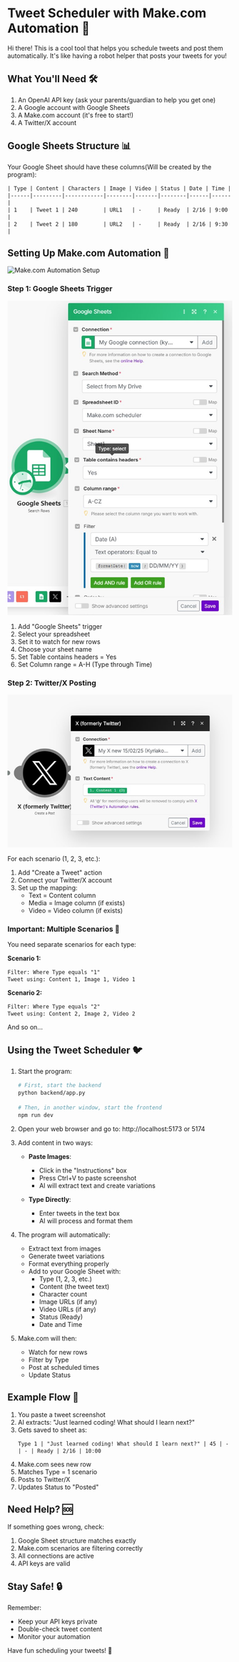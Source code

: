 # Tweet Scheduler with Make.com Automation 🚀

Hi there! This is a cool tool that helps you schedule tweets and post them automatically. It's like having a robot helper that posts your tweets for you! 

## What You'll Need 🛠️

1. An OpenAI API key (ask your parents/guardian to help you get one)
2. A Google account with Google Sheets
3. A Make.com account (it's free to start!)
4. A Twitter/X account

## Google Sheets Structure 📊

Your Google Sheet should have these columns(Will be created by the program):
```
| Type | Content | Characters | Image | Video | Status | Date | Time |
|------|---------|------------|--------|-------|--------|------|------|
| 1    | Tweet 1 | 240        | URL1   | -     | Ready  | 2/16 | 9:00 |
| 2    | Tweet 2 | 180        | URL2   | -     | Ready  | 2/16 | 9:30 |
```

## Setting Up Make.com Automation 🔄
![Make.com Automation Setup](./images/make-automation.png)


### Step 1: Google Sheets Trigger
![Google Sheets Setup](./images/google-sheets-setup.jpg)

1. Add "Google Sheets" trigger
2. Select your spreadsheet
3. Set it to watch for new rows
4. Choose your sheet name
5. Set Table contains headers = Yes
6. Set Column range = A-H (Type through Time)

### Step 2: Twitter/X Posting
![Twitter Posting Setup](./images/twitter-posting.jpg)

For each scenario (1, 2, 3, etc.):
1. Add "Create a Tweet" action
2. Connect your Twitter/X account
3. Set up the mapping:
   - Text = Content column
   - Media = Image column (if exists)
   - Video = Video column (if exists)

### Important: Multiple Scenarios 📝

You need separate scenarios for each type:

**Scenario 1:**
```
Filter: Where Type equals "1"
Tweet using: Content 1, Image 1, Video 1
```

**Scenario 2:**
```
Filter: Where Type equals "2"
Tweet using: Content 2, Image 2, Video 2
```

And so on...

## Using the Tweet Scheduler 🐦

1. Start the program:
   ```bash
   # First, start the backend
   python backend/app.py

   # Then, in another window, start the frontend
   npm run dev
   ```

2. Open your web browser and go to: http://localhost:5173 or 5174

3. Add content in two ways:
   - **Paste Images**: 
     - Click in the "Instructions" box
     - Press Ctrl+V to paste screenshot
     - AI will extract text and create variations
   
   - **Type Directly**:
     - Enter tweets in the text box
     - AI will process and format them

4. The program will automatically:
   - Extract text from images
   - Generate tweet variations
   - Format everything properly
   - Add to your Google Sheet with:
     - Type (1, 2, 3, etc.)
     - Content (the tweet text)
     - Character count
     - Image URLs (if any)
     - Video URLs (if any)
     - Status (Ready)
     - Date and Time

5. Make.com will then:
   - Watch for new rows
   - Filter by Type
   - Post at scheduled times
   - Update Status

## Example Flow 🌊

1. You paste a tweet screenshot
2. AI extracts: "Just learned coding! What should I learn next?"
3. Gets saved to sheet as:
   ```
   Type 1 | "Just learned coding! What should I learn next?" | 45 | - | - | Ready | 2/16 | 10:00
   ```
4. Make.com sees new row
5. Matches Type = 1 scenario
6. Posts to Twitter/X
7. Updates Status to "Posted"

## Need Help? 🆘

If something goes wrong, check:
1. Google Sheet structure matches exactly
2. Make.com scenarios are filtering correctly
3. All connections are active
4. API keys are valid

## Stay Safe! 🔒

Remember:
- Keep your API keys private
- Double-check tweet content
- Monitor your automation

Have fun scheduling your tweets! 🎉
